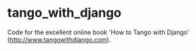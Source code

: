 tango_with_django
=================
Code for the excellent online book 'How to Tango with Django' (http://www.tangowithdjango.com).
